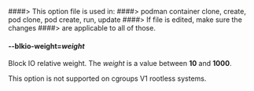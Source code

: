 ####> This option file is used in:
####> podman container clone, create, pod clone, pod create, run, update
####> If file is edited, make sure the changes
####> are applicable to all of those.

#### **--blkio-weight**=_weight_

Block IO relative weight. The _weight_ is a value between **10** and **1000**.

This option is not supported on cgroups V1 rootless systems.
